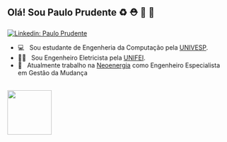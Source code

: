 ## Olá! Sou Paulo Prudente ♻ ⛑ 🌴 🐶


[![Linkedin: Paulo Prudente](https://img.shields.io/badge/-pauloprudente-blue?style=flat-square&logo=Linkedin&logoColor=white&link=https://www.linkedin.com/in/pauloprudente/)](https://www.linkedin.com/in/pauloprudente/)


- 💻 &nbsp; Sou estudante de Engenheria da Computação pela [UNIVESP](https://www.univesp.br/).
- 👨‍🎓 &nbsp; Sou Engenheiro Eletricista pela [UNIFEI](https://www.unifei.edu.br/).
- 💼 &nbsp; Atualmente trabalho na [Neoenergia](http://neoenergia.com/) como Engenheiro Especialista em Gestão da Mudança
<br/>


<div>
  <a href="https://github.com/PauloPrudente">
  <img height="100em" src="https://github-readme-stats.vercel.app/api/top-langs/?username=PauloPrudente&layout=compact&langs_count=7&theme=dracula"/>
</div>
 </a>
